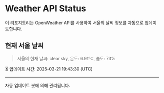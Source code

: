 
# Weather API Status

이 리포지토리는 OpenWeather API를 사용하여 서울의 날씨 정보를 자동으로 업데이트합니다.

## 현재 서울 날씨
> 서울의 현재 날씨: clear sky, 온도: 6.91°C, 습도: 73%

⏳ 업데이트 시간: 2025-03-21 19:43:30 (UTC)

---
자동 업데이트 봇에 의해 관리됩니다.
